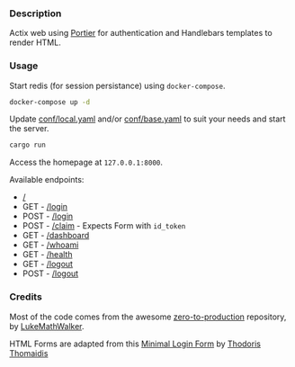 ### Description

Actix web using [Portier](https://portier.github.io) for authentication and Handlebars templates to render HTML.

### Usage

Start redis (for session persistance) using `docker-compose`.

```bash
docker-compose up -d
```

Update [conf/local.yaml](conf/local.yaml) and/or [conf/base.yaml](conf/base.yaml) to suit your needs and start the server.

```bash
cargo run
```

Access the homepage at `127.0.0.1:8000`.

Available endpoints:

- [/](http://127.0.0.1:8000/login)
- GET - [/login](http://127.0.0.1:8000/login)
- POST - [/login](http://127.0.0.1:8000/login)
- POST - [/claim](http://127.0.0.1:8000/claim) - Expects Form with `id_token`
- GET - [/dashboard](http://127.0.0.1:8000/dashboard)
- GET - [/whoami](http://127.0.0.1:8000/whoami)
- GET - [/health](http://127.0.0.1:8000/health)
- GET - [/logout](http://127.0.0.1:8000/logout)
- POST - [/logout](http://127.0.0.1:8000/logout)

### Credits

Most of the code comes from the awesome [zero-to-production](https://github.com/LukeMathWalker/zero-to-production) repository, by [LukeMathWalker](https://twitter.com/algo_luca).

HTML Forms are adapted from this [Minimal Login Form](https://codepen.io/rikosteo/pen/vwrwMe) by [Thodoris Thomaidis](https://codepen.io/rikosteo)
